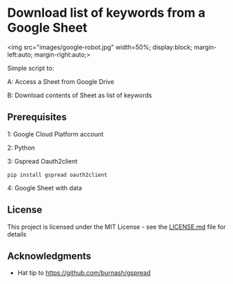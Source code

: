 # Download list of keywords from a Google Sheet

<img src="images/google-robot.jpg" width=50%; display:block; margin-left:auto; margin-right:auto;>

Simple script to:

A: Access a Sheet from Google Drive

B: Download contents of Sheet as list of keywords

## Prerequisites

1: Google Cloud Platform account

2: Python

3: Gspread Oauth2client

```
pip install gspread oauth2client
```

4: Google Sheet with data

## License

This project is licensed under the MIT License - see the [LICENSE.md](https://github.com/eduardogdc/SheetsKeywords/blob/master/LICENSE) file for details

## Acknowledgments

* Hat tip to https://github.com/burnash/gspread
